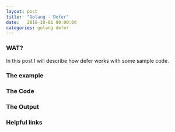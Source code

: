 ```yaml
---
layout: post
title:  "Golang - Defer"
date:   2016-10-01 00:00:00
categories: golang defer
---
```


### WAT?

In this post I will describe how defer works with some sample code.



### The example



### The Code


### The Output

### Helpful links
